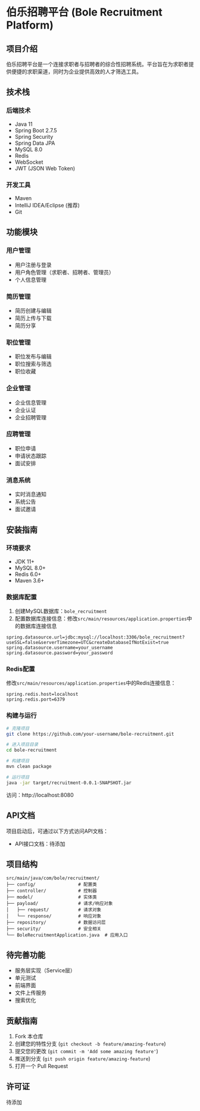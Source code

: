# 伯乐招聘平台 (Bole Recruitment Platform)

## 项目介绍

伯乐招聘平台是一个连接求职者与招聘者的综合性招聘系统。平台旨在为求职者提供便捷的求职渠道，同时为企业提供高效的人才筛选工具。

## 技术栈

### 后端技术
- Java 11
- Spring Boot 2.7.5
- Spring Security
- Spring Data JPA
- MySQL 8.0
- Redis
- WebSocket
- JWT (JSON Web Token)

### 开发工具
- Maven
- IntelliJ IDEA/Eclipse (推荐)
- Git

## 功能模块

### 用户管理
- 用户注册与登录
- 用户角色管理（求职者、招聘者、管理员）
- 个人信息管理

### 简历管理
- 简历创建与编辑
- 简历上传与下载
- 简历分享

### 职位管理
- 职位发布与编辑
- 职位搜索与筛选
- 职位收藏

### 企业管理
- 企业信息管理
- 企业认证
- 企业招聘管理

### 应聘管理
- 职位申请
- 申请状态跟踪
- 面试安排

### 消息系统
- 实时消息通知
- 系统公告
- 面试邀请

## 安装指南

### 环境要求
- JDK 11+
- MySQL 8.0+
- Redis 6.0+
- Maven 3.6+

### 数据库配置
1. 创建MySQL数据库：`bole_recruitment`
2. 配置数据库连接信息：修改`src/main/resources/application.properties`中的数据库连接信息

```properties
spring.datasource.url=jdbc:mysql://localhost:3306/bole_recruitment?useSSL=false&serverTimezone=UTC&createDatabaseIfNotExist=true
spring.datasource.username=your_username
spring.datasource.password=your_password
```

### Redis配置
修改`src/main/resources/application.properties`中的Redis连接信息：

```properties
spring.redis.host=localhost
spring.redis.port=6379
```

### 构建与运行

```bash
# 克隆项目
git clone https://github.com/your-username/bole-recruitment.git

# 进入项目目录
cd bole-recruitment

# 构建项目
mvn clean package

# 运行项目
java -jar target/recruitment-0.0.1-SNAPSHOT.jar
```

访问：http://localhost:8080

## API文档

项目启动后，可通过以下方式访问API文档：

- API接口文档：待添加

## 项目结构

```
src/main/java/com/bole/recruitment/
├── config/                # 配置类
├── controller/            # 控制器
├── model/                 # 实体类
├── payload/               # 请求/响应对象
│   ├── request/           # 请求对象
│   └── response/          # 响应对象
├── repository/            # 数据访问层
├── security/              # 安全相关
└── BoleRecruitmentApplication.java  # 应用入口
```

## 待完善功能

- 服务层实现（Service层）
- 单元测试
- 前端界面
- 文件上传服务
- 搜索优化

## 贡献指南

1. Fork 本仓库
2. 创建您的特性分支 (`git checkout -b feature/amazing-feature`)
3. 提交您的更改 (`git commit -m 'Add some amazing feature'`)
4. 推送到分支 (`git push origin feature/amazing-feature`)
5. 打开一个 Pull Request

## 许可证

待添加
